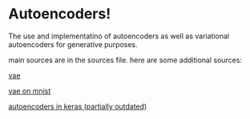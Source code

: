 # Autoencoders!

The use and implementatino of autoencoders as well as variational autoencoders for 
generative purposes.

main sources are in the sources file. here are some additional sources:

[vae](https://blog.paperspace.com/how-to-build-variational-autoencoder-keras/)

[vae on mnist](https://github.com/lyeoni/keras-mnist-VAE)

[autoencoders in keras (partially outdated)](https://blog.keras.io/building-autoencoders-in-keras.html)


